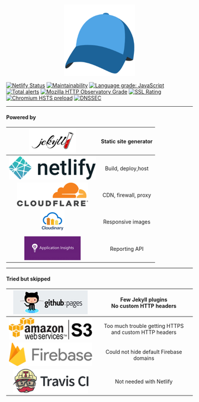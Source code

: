 <p align="center">
<img src="/src/android-chrome-192x192.png" alt="madsstorm.dk" title="madsstorm.dk" style="max-width:100%;">
</p>

[![Netlify Status](https://api.netlify.com/api/v1/badges/971731f3-90c7-4d1c-b011-2cd9daaec43f/deploy-status)](https://app.netlify.com/sites/madsstorm-dk/deploys)
[![Maintainability](https://api.codeclimate.com/v1/badges/0f0c0fa3435cdea031eb/maintainability)](https://codeclimate.com/github/madsstorm/madsstorm.dk/maintainability)
[![Language grade: JavaScript](https://img.shields.io/lgtm/grade/javascript/g/madsstorm/madsstorm.dk.svg?logo=lgtm&logoWidth=18)](https://lgtm.com/projects/g/madsstorm/madsstorm.dk/context:javascript)
[![Total alerts](https://img.shields.io/lgtm/alerts/g/madsstorm/madsstorm.dk.svg?logo=lgtm&logoWidth=18)](https://lgtm.com/projects/g/madsstorm/madsstorm.dk/alerts/)
[![Mozilla HTTP Observatory Grade](https://img.shields.io/mozilla-observatory/grade/madsstorm.dk.svg?style=popout)](https://observatory.mozilla.org/analyze/madsstorm.dk)
[![SSL Rating](https://sslbadge.org/?domain=madsstorm.dk)](https://www.ssllabs.com/ssltest/analyze.html?d=madsstorm.dk)
[![Chromium HSTS preload](https://img.shields.io/hsts/preload/madsstorm.dk.svg?style=popout)](https://hstspreload.org/)
[![DNSSEC](https://img.shields.io/badge/DNSSEC-active-brightgreen.svg)](http://dnsviz.net/d/madsstorm.dk/dnssec/)

---

#### Powered by
| [![Jekyll](/docs/jekyll-logo-black-red-transparent.png)](https://jekyllrb.com) | Static site generator |
|:-:|:-:|
| [![Netlify](/docs/netlify-full-logo-light.png)](https://www.netlify.com) | Build, deploy,host |
| [![Cloudflare](/docs/cf-logo-v-rgb.png)](https://www.cloudflare.com) | CDN, firewall, proxy |
| [![Cloudinary](/docs/cloudinary_vertical_logo_for_white_bg.png)](https://www.cloudinary.com) | Responsive images |
| [![Application Insights](/docs/Application-Insights.png)](https://azure.microsoft.com/en-us/services/monitor/) | Reporting API |

---

#### Tried but skipped
| [![GitHub pages](/docs/github-pages.jpg)](https://pages.github.com) | Few Jekyll plugins<br>No custom HTTP headers |
|:-:|:-:|
| [![Amazon S3](/docs/amazon-s3-default.png)](https://aws.amazon.com/s3) | Too much trouble getting HTTPS<br>and custom HTTP headers |
| [![Firebase](/docs/firebase-logo-standard.png)](https://firebase.google.com) | Could not hide default Firebase domains |
| [![Travis CI](/docs/TravisCI-Full-Color.png)](https://travis-ci.org) | Not needed with Netlify |
